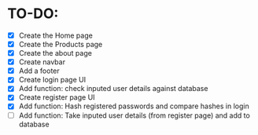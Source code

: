 # TO-DO: #
- [X] Create the Home page
- [X] Create the Products page
- [X] Create the about page
- [X] Create navbar
- [X] Add a footer
- [X] Create login page UI
- [X] Add function: check inputed user details against database
- [X] Create register page UI
- [X] Add function: Hash registered passwords and compare hashes in login 
- [ ] Add function: Take inputed user details (from register page) and add to database
